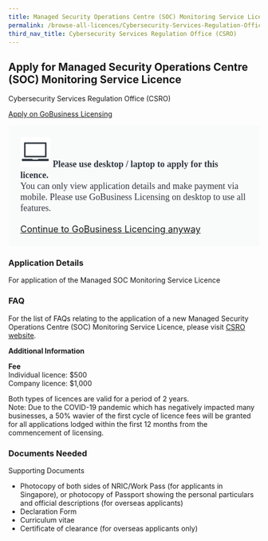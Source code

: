 ```yaml
---
title: Managed Security Operations Centre (SOC) Monitoring Service Licence
permalink: /browse-all-licences/Cybersecurity-Services-Regulation-Office-(CSRO)/Managed-Security-Operations-Centre-(SOC)-Monitoring-Service-Licence
third_nav_title: Cybersecurity Services Regulation Office (CSRO)
---
```


## Apply for Managed Security Operations Centre (SOC) Monitoring Service Licence

Cybersecurity Services Regulation Office (CSRO)

<a class="btn" id = "desktopNotice" href="https://licence1.business.gov.sg/feportal/web/frontier/eAdvisor?redirection=true&selectedLicenceIds=280" target="_blank" rel="noopener">Apply on GoBusiness Licensing</a>
<div id = "mobileNotice" style="background: #F9FAFA; border-radius: 5px; width: auto; height: auto; padding: 24px 24px; font-size: 18px; color: #313840;">
<img src="/images/laptop.svg" alt="" style="height: 60px; width: 60px; margin-left: 0px;">
<span style="font-weight: bold; font-family: hknova-bold; font-size: 18px; ">Please use desktop / laptop to apply for this licence.</span><br>
<span style="font-family: hknova-regular;">You can only view application details and make payment via mobile. Please use GoBusiness Licensing on desktop to use all features.</span><br><br>
<a id="mobileNotice" href="https://licence1.business.gov.sg/feportal/web/frontier/eAdvisor?redirection=true&selectedLicenceIds=280" target="_blank" rel="noopener">Continue to GoBusiness Licencing anyway</a>
</div>

<H3>Application Details</H3>

<p>For application of the Managed SOC Monitoring Service Licence</p>
<h3>FAQ</h3>
<p>For the list of FAQs relating to the application of a new Managed Security Operations Centre (SOC) Monitoring Service Licence, please visit <a href="http://www.csro.gov.sg" target="_blank" rel="noopener">CSRO website</a>.</p>

<strong>Additional Information</strong>

<p><strong>Fee</strong><br />Individual licence: $500<br />Company licence: $1,000</p>
<p>Both types of licences are valid for a period of 2 years.<br />Note: Due to the COVID-19 pandemic which has negatively impacted many businesses, a 50% wavier of the first cycle of licence fees will be granted for all applications lodged within the first 12 months from the commencement of licensing.</p>

<H3>Documents Needed</H3>

<p>Supporting Documents</p>
<ul>
<li>Photocopy of both sides of NRIC/Work Pass (for applicants in Singapore), or photocopy of Passport showing the personal particulars and official descriptions (for overseas applicants)</li>
<li>Declaration Form</li>
<li>Curriculum vitae</li>
<li>Certificate of clearance (for overseas applicants only)</li>
</ul>

